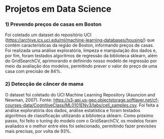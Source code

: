 # Projetos em Data Science

### 1) Prevendo preços de casas em Boston
Foi coletado um dataset do repositório UCI (https://archive.ics.uci.edu/ml/machine-learning-databases/housing/) que contém características da região de Boston, informando preços de casas.
Foi realizada uma análise exploratória, limpeza e manipulação dos dados e, por fim, foram testados algoritmos de regressão da biblioteca sklearn, além do GridSearchCV, aprimorando e definindo nosso modelo de regressão por meio da avaliação dos modelos, permitindo prever o valor do preço de uma casa com precisão de 84%.

### 2) Detecção de câncer de mama
O dataset foi coletado do UCI Machine Learning Repository (Asuncion and Newman, 2007). Fonte: https://s3-api.us-geo.objectstorage.softlayer.net/cf-courses-data/CognitiveClass/ML0101ENv3/labs/cell_samples.csv.
Foi feita a análise exploratória dos dados, análise estatística e foram testados algoritmos de classificação utilizando a biblioteca sklearn. Como próximo passo, foi feito o tuning do modelo com o GridSearchCV, os modelos foram avaliados e o melhor entre eles foi selecionado, permitindo fazer previsões mais precisas, por volta de 93%.

